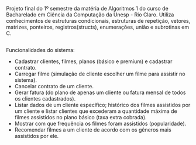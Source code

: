 Projeto final do 1º semestre da matéria de Algoritmos 1 do curso de Bacharelado em Ciência da Computação da Unesp - Rio Claro.
Utiliza conhecimentos de estruturas condicionais, estruturas de repetição, vetores, matrizes, ponteiros, registros(structs), enumerações, união e subrotinas em C.
##
Funcionalidades do sistema:
  <br />
  
  <ul>
   <li>Cadastrar clientes, filmes, planos (básico e premium) e cadastrar contrato.</li>

  <li>Carregar filme (simulação de cliente escolher um filme para assistir no sistema).</li>

  <li>Cancelar contrato de um cliente.</li>

  <li>Gerar fatura (do plano de apenas um cliente ou fatura mensal de todos os clientes cadastrados).</li>

  <li>Listar dados de um cliente específico; histórico dos filmes assistidos por um cliente e listar clientes que excederam a quantidade máxima de filmes assistidos no plano básico (taxa extra cobrada).</li>

  <li> Mostrar com que frequência os filmes foram assistidos (popularidade). </li>

  <li> Recomendar filmes a um cliente de acordo com os gêneros mais assistidos por ele.</li> 
  
  </ul>
